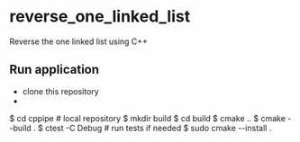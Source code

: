 # reverse_one_linked_list
Reverse the one linked list using C++


## Run application

* clone this repository
* 
$ cd cppipe # local repository
$ mkdir build
$ cd build
$ cmake ..
$ cmake --build .
$ ctest -C Debug # run tests if needed
$ sudo cmake --install .
